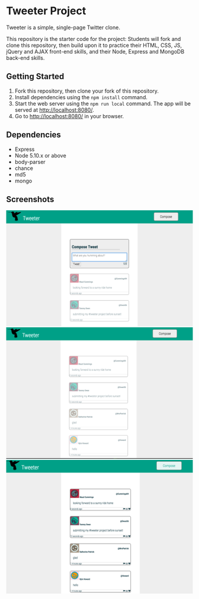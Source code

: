 # Tweeter Project

Tweeter is a simple, single-page Twitter clone.

This repository is the starter code for the project: Students will fork and clone this repository, then build upon it to practice their HTML, CSS, JS, jQuery and AJAX front-end skills, and their Node, Express and MongoDB back-end skills.

## Getting Started

1. Fork this repository, then clone your fork of this repository.
2. Install dependencies using the `npm install` command.
3. Start the web server using the `npm run local` command. The app will be served at <http://localhost:8080/>.
4. Go to <http://localhost:8080/> in your browser.

## Dependencies

- Express
- Node 5.10.x or above
- body-parser
- chance
- md5
- mongo

## Screenshots

!['screenshot of main page'](https://github.com/MeaganBlais/tweetr/blob/master/docs/1-mainPage.png?raw=true)
!['screenshot of compose button selected'](https://github.com/MeaganBlais/tweetr/blob/master/docs/2-composeSelected.png?raw=true)
!['screenshot of tweets selected'](https://github.com/MeaganBlais/tweetr/blob/master/docs/3-tweetsSelected.png?raw=true)
